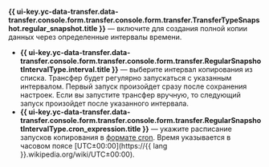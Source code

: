 **{{ ui-key.yc-data-transfer.data-transfer.console.form.transfer.console.form.transfer.TransferTypeSnapshot.regular_snapshot.title }}** — включите для создания полной копии данных через определенные интервалы времени.
* **{{ ui-key.yc-data-transfer.data-transfer.console.form.transfer.console.form.transfer.RegularSnapshotIntervalType.interval.title }}** — выберите интервал копирования из списка. Трансфер будет регулярно запускаться с указанным интервалом. Первый запуск произойдет сразу после сохранения настроек. Если вы запустите трансфер вручную, то следующий запуск произойдет после указанного интервала.
* **{{ ui-key.yc-data-transfer.data-transfer.console.form.transfer.console.form.transfer.RegularSnapshotIntervalType.cron_expression.title }}** — укажите расписание запусков копирования в [формате cron](../../../compute/concepts/snapshot-schedule.md#cron). Время указывается в часовом поясе [UTC±00:00](https://{{ lang }}.wikipedia.org/wiki/UTC±00:00).